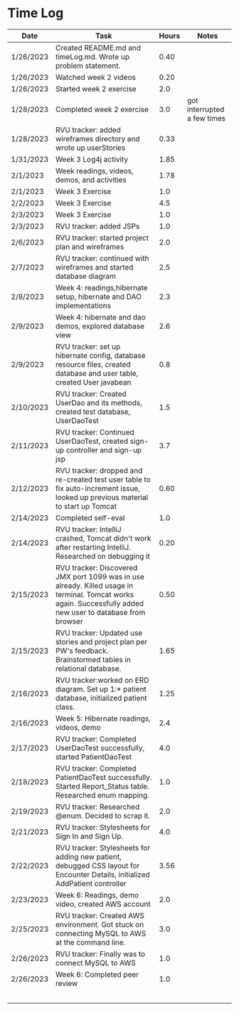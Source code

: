 # Time Log

| Date      | Task                                                                                                                                                         | Hours | Notes                       |
|-----------|--------------------------------------------------------------------------------------------------------------------------------------------------------------|-------|-----------------------------|
| 1/26/2023 | Created README.md and timeLog.md. Wrote up problem statement.                                                                                                | 0.40  ||
| 1/26/2023 | Watched week 2 videos                                                                                                                                        | 0.20  ||
| 1/26/2023 | Started week 2 exercise                                                                                                                                      | 2.0   ||
| 1/28/2023 | Completed week 2 exercise                                                                                                                                    | 3.0   | got interrupted a few times |
| 1/28/2023 | RVU tracker: added wireframes directory and wrote up userStories                                                                                             | 0.33  ||
| 1/31/2023 | Week 3 Log4j activity                                                                                                                                        | 1.85  ||
| 2/1/2023  | Week readings, videos, demos, and activities                                                                                                                 | 1.78  ||
| 2/1/2023  | Week 3 Exercise                                                                                                                                              | 1.0   ||
| 2/2/2023  | Week 3 Exercise                                                                                                                                              | 4.5   ||
| 2/3/2023  | Week 3 Exercise                                                                                                                                              | 1.0   ||
| 2/3/2023  | RVU tracker: added JSPs                                                                                                                                      | 1.0   ||
| 2/6/2023  | RVU tracker: started project plan and wireframes                                                                                                             | 2.0   ||
| 2/7/2023  | RVU tracker: continued with wireframes and started database diagram                                                                                          | 2.5   ||
| 2/8/2023  | Week 4: readings,hibernate setup, hibernate and DAO implementations                                                                                          | 2.3   ||
| 2/9/2023  | Week 4: hibernate and dao demos, explored database view                                                                                                      | 2.6   ||
| 2/9/2023  | RVU tracker: set up hibernate config, database resource files, created database and user table, created User javabean                                        | 0.8   ||
| 2/10/2023 | RVU tracker: Created UserDao and its methods, created test database, UserDaoTest                                                                             | 1.5   ||
| 2/11/2023 | RVU tracker: Continued UserDaoTest, created sign-up controller and sign-up jsp                                                                               | 3.7   ||
| 2/12/2023 | RVU tracker: dropped and re-created test user table to fix auto-increment issue, looked up previous material to start up Tomcat                              | 0.60  |
| 2/14/2023 | Completed self-eval                                                                                                                                          | 1.0   ||
| 2/14/2023 | RVU tracker: IntelliJ crashed, Tomcat didn't work after restarting IntelliJ. Researched on debugging it                                                      | 0.20  ||
| 2/15/2023 | RVU tracker: Discovered JMX port 1099 was in use already. Killed usage in terminal. Tomcat works again. Successfully added new user to database from browser | 0.50  ||
| 2/15/2023 | RVU tracker: Updated use stories and project plan per PW's feedback. Brainstormed tables in relational database.                                             | 1.65  ||
| 2/16/2023 | RVU tracker:worked on ERD diagram. Set up 1:* patient database, initialized patient class.                                                                   | 1.25  ||
| 2/16/2023 | Week 5: Hibernate readings, videos, demo                                                                                                                     | 2.4   ||
| 2/17/2023 | RVU tracker: Completed UserDaoTest successfully, started PatientDaoTest                                                                                      | 4.0   ||
| 2/18/2023 | RVU tracker: Completed PatientDaoTest successfully. Started Report_Status table. Researched enum mapping.                                                    | 1.0   ||
| 2/19/2023 | RVU tracker: Researched @enum. Decided to scrap it.                                                                                                          | 2.0   ||
| 2/21/2023 | RVU tracker: Stylesheets for Sign In and Sign Up.                                                                                                            | 4.0   ||
| 2/22/2023 | RVU tracker: Stylesheets for adding new patient, debugged CSS layout for Encounter Details, initialized AddPatient controller                                | 3.56  ||
| 2/23/2023 | Week 6: Readings, demo video, created AWS account                                                                                                            | 2.0   ||
| 2/25/2023 | RVU tracker: Created AWS environment. Got stuck on connecting MySQL to AWS at the command line.                                                              | 3.0   ||
| 2/26/2023 | RVU tracker: Finally was to connect MySQL to AWS                                                                                                             | 1.0   ||
| 2/26/2023 | Week 6: Completed peer review                                                                                                                                | 1.0   ||
|||||
|||||
|||||
|||||
|||||
